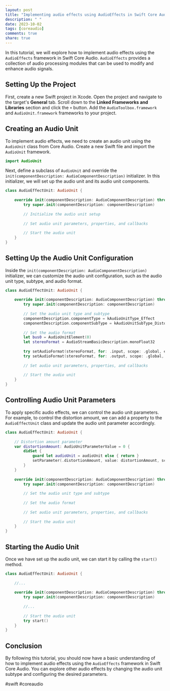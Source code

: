 ```yaml
---
layout: post
title: "Implementing audio effects using AudioEffects in Swift Core Audio"
description: " "
date: 2023-10-02
tags: [coreaudio]
comments: true
share: true
---
```


In this tutorial, we will explore how to implement audio effects using the `AudioEffects` framework in Swift Core Audio. `AudioEffects` provides a collection of audio processing modules that can be used to modify and enhance audio signals.

## Setting Up the Project

First, create a new Swift project in Xcode. Open the project and navigate to the target's **General** tab. Scroll down to the **Linked Frameworks and Libraries** section and click the `+` button. Add the `AudioToolbox.framework` and `AudioUnit.framework` frameworks to your project.

## Creating an Audio Unit

To implement audio effects, we need to create an audio unit using the `AudioUnit` class from Core Audio. Create a new Swift file and import the `AudioUnit` framework.

```swift
import AudioUnit
```

Next, define a subclass of `AudioUnit` and override the `init(componentDescription: AudioComponentDescription)` initializer. In this initializer, we will set up the audio unit and its audio unit components.

```swift
class AudioEffectUnit: AudioUnit {
    
    override init(componentDescription: AudioComponentDescription) throws {
        try super.init(componentDescription: componentDescription)
        
        // Initialize the audio unit setup
        
        // Set audio unit parameters, properties, and callbacks
        
        // Start the audio unit
    }
}
```

## Setting Up the Audio Unit Configuration

Inside the `init(componentDescription: AudioComponentDescription)` initializer, we can customize the audio unit configuration, such as the audio unit type, subtype, and audio format.

```swift
class AudioEffectUnit: AudioUnit {
    
    override init(componentDescription: AudioComponentDescription) throws {
        try super.init(componentDescription: componentDescription)
        
        // Set the audio unit type and subtype
        componentDescription.componentType = kAudioUnitType_Effect
        componentDescription.componentSubType = kAudioUnitSubType_Distortion
        
        // Set the audio format
        let bus0 = AudioUnitElement(0)
        let stereoFormat = AudioStreamBasicDescription.monoFloat32
        
        try setAudioFormat(stereoFormat, for: .input, scope: .global, element: bus0)
        try setAudioFormat(stereoFormat, for: .output, scope: .global, element: bus0)
        
        // Set audio unit parameters, properties, and callbacks
        
        // Start the audio unit
    }
}
```

## Controlling Audio Unit Parameters

To apply specific audio effects, we can control the audio unit parameters. For example, to control the distortion amount, we can add a property to the `AudioEffectUnit` class and update the audio unit parameter accordingly.

```swift
class AudioEffectUnit: AudioUnit {
    
    // Distortion amount parameter
    var distortionAmount: AudioUnitParameterValue = 0 {
        didSet {
            guard let audioUnit = audioUnit else { return }
            setParameter(.distortionAmount, value: distortionAmount, scope: .global, element: 0)
        }
    }
    
    override init(componentDescription: AudioComponentDescription) throws {
        try super.init(componentDescription: componentDescription)
        
        // Set the audio unit type and subtype
        
        // Set the audio format
        
        // Set audio unit parameters, properties, and callbacks
        
        // Start the audio unit
    }
}
```

## Starting the Audio Unit

Once we have set up the audio unit, we can start it by calling the `start()` method.

```swift
class AudioEffectUnit: AudioUnit {
    
    //...
    
    override init(componentDescription: AudioComponentDescription) throws {
        try super.init(componentDescription: componentDescription)
        
        //...
        
        // Start the audio unit
        try start()
    }
}
```

## Conclusion

By following this tutorial, you should now have a basic understanding of how to implement audio effects using the `AudioEffects` framework in Swift Core Audio. You can explore other audio effects by changing the audio unit subtype and configuring the desired parameters.

#swift #coreaudio